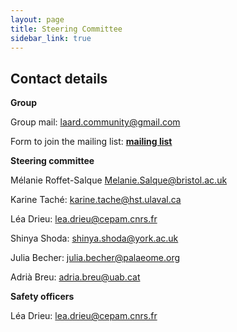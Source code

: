 ```yaml
---
layout: page
title: Steering Committee
sidebar_link: true
---
```


## Contact details


**Group**

Group mail: <a href="mailto:laard.community@gmail.com">laard.community@gmail.com</a>

Form to join the mailing list: [**mailing list**](https://forms.gle/N3255E9QVPZkDdB57)

**Steering committee**

Mélanie Roffet-Salque <a href="mailto:Melanie.Salque@bristol.ac.uk">Melanie.Salque@bristol.ac.uk</a>

Karine Taché: <a href="mailto:karine.tache@hst.ulaval.ca">karine.tache@hst.ulaval.ca</a>

Léa Drieu: <a href="mailto:lea.drieu@cepam.cnrs.fr">lea.drieu@cepam.cnrs.fr</a>

Shinya Shoda: <a href="mailto:shinya.shoda@york.ac.uk">shinya.shoda@york.ac.uk</a>

Julia Becher: <a href="mailto:julia.becher@palaeome.org">julia.becher@palaeome.org</a>

Adrià Breu: <a href="mailto:adria.breu@uab.cat">adria.breu@uab.cat</a>




**Safety officers**

Léa Drieu: <a href="mailto:lea.drieu@cepam.cnrs.fr">lea.drieu@cepam.cnrs.fr</a>


